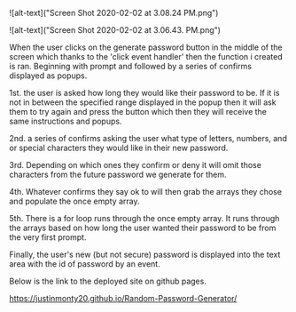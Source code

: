 ![alt-text]("Screen Shot 2020-02-02 at 3.08.24 PM.png")

![alt-text]("Screen Shot 2020-02-02 at 3.06.43. PM.png")

When the user clicks on the generate password button in the middle of the screen which thanks to the 'click event handler' then the function i created is ran. 
Beginning with prompt and followed by a series of confirms displayed as popups. 

1st. the user is asked how long they would like their password to be. If it is not in between the specified range displayed in the popup then it will ask them to try again and press the button which then they will receive the same instructions and popups. 

2nd. a series of confirms asking the user what type of letters, numbers, and or special characters they would like in their new password.  

3rd. Depending on which ones they confirm or deny it will omit those characters from the future password we generate for them.  

4th. Whatever confirms they say ok to will then grab the arrays they chose and populate the once empty array. 

5th. There is a for loop runs through the once empty array. It runs through the arrays based on how long the user wanted their password to be from the very first prompt.  

Finally, the user's new (but not secure) password is displayed into the text area with the id of password by an event.  

Below is the link to the deployed site on github pages. 

https://justinmonty20.github.io/Random-Password-Generator/









